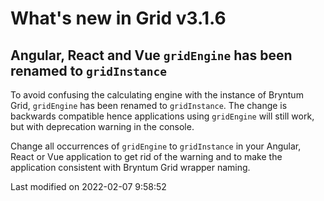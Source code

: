 # What's new in Grid v3.1.6

## Angular, React and Vue `gridEngine` has been renamed to `gridInstance`

To avoid confusing the calculating engine with the instance of Bryntum Grid, `gridEngine` has been renamed to
`gridInstance`. The change is backwards compatible hence applications using `gridEngine` will still work, but with
deprecation warning in the console.

Change all occurrences of `gridEngine` to `gridInstance` in your Angular, React or Vue application to get rid of the
warning and to make the application consistent with Bryntum Grid wrapper naming.


<p class="last-modified">Last modified on 2022-02-07 9:58:52</p>